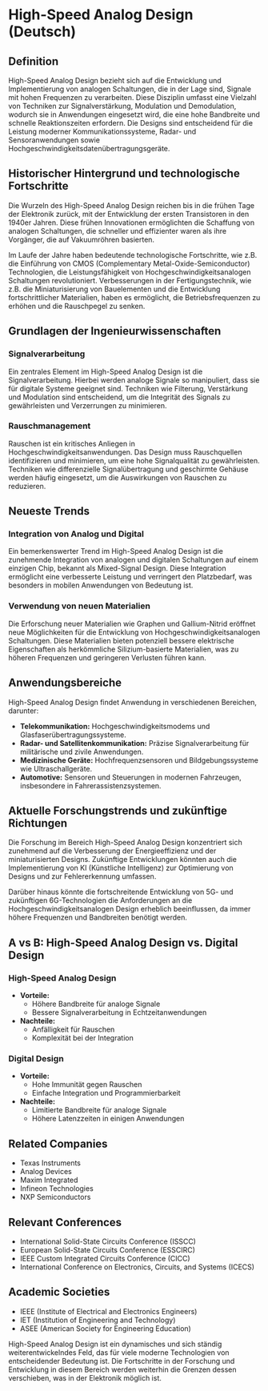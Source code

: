 # High-Speed Analog Design (Deutsch)

## Definition

High-Speed Analog Design bezieht sich auf die Entwicklung und Implementierung von analogen Schaltungen, die in der Lage sind, Signale mit hohen Frequenzen zu verarbeiten. Diese Disziplin umfasst eine Vielzahl von Techniken zur Signalverstärkung, Modulation und Demodulation, wodurch sie in Anwendungen eingesetzt wird, die eine hohe Bandbreite und schnelle Reaktionszeiten erfordern. Die Designs sind entscheidend für die Leistung moderner Kommunikationssysteme, Radar- und Sensoranwendungen sowie Hochgeschwindigkeitsdatenübertragungsgeräte.

## Historischer Hintergrund und technologische Fortschritte

Die Wurzeln des High-Speed Analog Design reichen bis in die frühen Tage der Elektronik zurück, mit der Entwicklung der ersten Transistoren in den 1940er Jahren. Diese frühen Innovationen ermöglichten die Schaffung von analogen Schaltungen, die schneller und effizienter waren als ihre Vorgänger, die auf Vakuumröhren basierten. 

Im Laufe der Jahre haben bedeutende technologische Fortschritte, wie z.B. die Einführung von CMOS (Complementary Metal-Oxide-Semiconductor) Technologien, die Leistungsfähigkeit von Hochgeschwindigkeitsanalogen Schaltungen revolutioniert. Verbesserungen in der Fertigungstechnik, wie z.B. die Miniaturisierung von Bauelementen und die Entwicklung fortschrittlicher Materialien, haben es ermöglicht, die Betriebsfrequenzen zu erhöhen und die Rauschpegel zu senken.

## Grundlagen der Ingenieurwissenschaften

### Signalverarbeitung

Ein zentrales Element im High-Speed Analog Design ist die Signalverarbeitung. Hierbei werden analoge Signale so manipuliert, dass sie für digitale Systeme geeignet sind. Techniken wie Filterung, Verstärkung und Modulation sind entscheidend, um die Integrität des Signals zu gewährleisten und Verzerrungen zu minimieren.

### Rauschmanagement

Rauschen ist ein kritisches Anliegen in Hochgeschwindigkeitsanwendungen. Das Design muss Rauschquellen identifizieren und minimieren, um eine hohe Signalqualität zu gewährleisten. Techniken wie differenzielle Signalübertragung und geschirmte Gehäuse werden häufig eingesetzt, um die Auswirkungen von Rauschen zu reduzieren.

## Neueste Trends

### Integration von Analog und Digital

Ein bemerkenswerter Trend im High-Speed Analog Design ist die zunehmende Integration von analogen und digitalen Schaltungen auf einem einzigen Chip, bekannt als Mixed-Signal Design. Diese Integration ermöglicht eine verbesserte Leistung und verringert den Platzbedarf, was besonders in mobilen Anwendungen von Bedeutung ist.

### Verwendung von neuen Materialien

Die Erforschung neuer Materialien wie Graphen und Gallium-Nitrid eröffnet neue Möglichkeiten für die Entwicklung von Hochgeschwindigkeitsanalogen Schaltungen. Diese Materialien bieten potenziell bessere elektrische Eigenschaften als herkömmliche Silizium-basierte Materialien, was zu höheren Frequenzen und geringeren Verlusten führen kann.

## Anwendungsbereiche

High-Speed Analog Design findet Anwendung in verschiedenen Bereichen, darunter:

- **Telekommunikation:** Hochgeschwindigkeitsmodems und Glasfaserübertragungssysteme.
- **Radar- und Satellitenkommunikation:** Präzise Signalverarbeitung für militärische und zivile Anwendungen.
- **Medizinische Geräte:** Hochfrequenzsensoren und Bildgebungssysteme wie Ultraschallgeräte.
- **Automotive:** Sensoren und Steuerungen in modernen Fahrzeugen, insbesondere in Fahrerassistenzsystemen.

## Aktuelle Forschungstrends und zukünftige Richtungen

Die Forschung im Bereich High-Speed Analog Design konzentriert sich zunehmend auf die Verbesserung der Energieeffizienz und der miniaturisierten Designs. Zukünftige Entwicklungen könnten auch die Implementierung von KI (Künstliche Intelligenz) zur Optimierung von Designs und zur Fehlererkennung umfassen. 

Darüber hinaus könnte die fortschreitende Entwicklung von 5G- und zukünftigen 6G-Technologien die Anforderungen an die Hochgeschwindigkeitsanalogen Design erheblich beeinflussen, da immer höhere Frequenzen und Bandbreiten benötigt werden.

## A vs B: High-Speed Analog Design vs. Digital Design

### High-Speed Analog Design

- **Vorteile:**
  - Höhere Bandbreite für analoge Signale
  - Bessere Signalverarbeitung in Echtzeitanwendungen
- **Nachteile:**
  - Anfälligkeit für Rauschen
  - Komplexität bei der Integration

### Digital Design

- **Vorteile:**
  - Hohe Immunität gegen Rauschen
  - Einfache Integration und Programmierbarkeit
- **Nachteile:**
  - Limitierte Bandbreite für analoge Signale
  - Höhere Latenzzeiten in einigen Anwendungen

## Related Companies

- Texas Instruments
- Analog Devices
- Maxim Integrated
- Infineon Technologies
- NXP Semiconductors

## Relevant Conferences

- International Solid-State Circuits Conference (ISSCC)
- European Solid-State Circuits Conference (ESSCIRC)
- IEEE Custom Integrated Circuits Conference (CICC)
- International Conference on Electronics, Circuits, and Systems (ICECS)

## Academic Societies

- IEEE (Institute of Electrical and Electronics Engineers)
- IET (Institution of Engineering and Technology)
- ASEE (American Society for Engineering Education)

High-Speed Analog Design ist ein dynamisches und sich ständig weiterentwickelndes Feld, das für viele moderne Technologien von entscheidender Bedeutung ist. Die Fortschritte in der Forschung und Entwicklung in diesem Bereich werden weiterhin die Grenzen dessen verschieben, was in der Elektronik möglich ist.